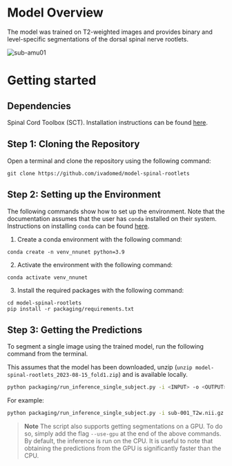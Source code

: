 # Model Overview

The model was trained on T2-weighted images and provides binary and level-specific segmentations of the dorsal spinal nerve rootlets.

![sub-amu01](https://github.com/ivadomed/model-spinal-rootlets/assets/39456460/73e4fcd1-e7ec-4b78-937b-7ac5acb8fe5e)


# Getting started

## Dependencies

Spinal Cord Toolbox (SCT). Installation instructions can be found [here](https://spinalcordtoolbox.com/user_section/installation.html). 

## Step 1: Cloning the Repository

Open a terminal and clone the repository using the following command:

~~~
git clone https://github.com/ivadomed/model-spinal-rootlets
~~~

## Step 2: Setting up the Environment

The following commands show how to set up the environment. 
Note that the documentation assumes that the user has `conda` installed on their system. 
Instructions on installing `conda` can be found [here](https://conda.io/projects/conda/en/latest/user-guide/install/index.html).

1. Create a conda environment with the following command:
```
conda create -n venv_nnunet python=3.9
```

2. Activate the environment with the following command:
```
conda activate venv_nnunet
```

3. Install the required packages with the following command:
```
cd model-spinal-rootlets
pip install -r packaging/requirements.txt
```
 
## Step 3: Getting the Predictions

To segment a single image using the trained model, run the following command from the terminal. 

This assumes that the model has been downloaded, unzip (`unzip model-spinal-rootlets_2023-08-15_fold1.zip`) and is available locally.

```bash
python packaging/run_inference_single_subject.py -i <INPUT> -o <OUTPUT> -path-model <PATH_TO_MODEL_FOLDER>
```

For example:

```bash
python packaging/run_inference_single_subject.py -i sub-001_T2w.nii.gz -o sub-001_T2w_label-rootlet.nii.gz -path-model model-spinal-rootlets_2023-08-15_fold1
```

> **Note**
> The script also supports getting segmentations on a GPU. To do so, simply add the flag `--use-gpu` at the end of the above commands. By default, the inference is run on the CPU. 
> It is useful to note that obtaining the predictions from the GPU is significantly faster than the CPU.


